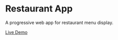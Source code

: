 # Restaurant App
A progressive web app for restaurant menu display.  

[Live Demo](https://abid-restaurant-demo.firebaseapp.com/)